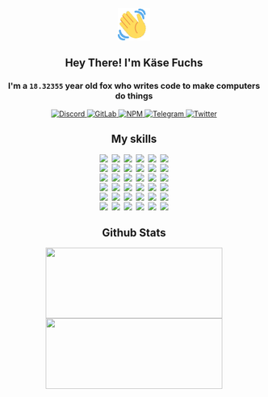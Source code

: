 <div><p align=center><img src=./resources/images/wave.gif width=64px height=64px></p><h2 align=center>Hey There! I'm Käse Fuchs</h2><h3 align=center>I'm a <code>18.32355</code> year old fox who writes code to make computers do things</h3><p align=center><a href=https://discord.com/users/507526681125322772><img alt=Discord src="https://img.shields.io/badge/Discord-5865F2?logo=discord&logoColor=white&style=flat-square#7795e8ceff89369a4e7050dcdfd1220a"> </a><a href=https://gitlab.com/kasefuchs><img alt=GitLab src="https://img.shields.io/badge/GitLab-330F63?logo=gitlab&logoColor=white&style=flat-square#7795e8ceff89369a4e7050dcdfd1220a"> </a><a href=https://npmjs.com/~kasefuchs><img alt=NPM src="https://img.shields.io/badge/NPM-CB3837?logo=npm&logoColor=white&style=flat-square#7795e8ceff89369a4e7050dcdfd1220a"> </a><a href=https://t.me/kasefuchs><img alt=Telegram src="https://img.shields.io/badge/Telegram-2CA5E0?logo=telegram&logoColor=white&style=flat-square#7795e8ceff89369a4e7050dcdfd1220a"> </a><a href=https://twitter.com/kasefuchs><img alt=Twitter src="https://img.shields.io/badge/Twitter-1DA1F2?logo=twitter&logoColor=white&style=flat-square#7795e8ceff89369a4e7050dcdfd1220a"></a></p><h2 align=center>My skills</h2><p align=center><a href=https://aws.amazon.com/ ><picture><source srcset="https://skillicons.dev/icons?i=aws&theme=dark#7795e8ceff89369a4e7050dcdfd1220a" media="(prefers-color-scheme: dark)"><source srcset="https://skillicons.dev/icons?i=aws&theme=light#7795e8ceff89369a4e7050dcdfd1220a" media="(prefers-color-scheme: light), (prefers-color-scheme: no-preference)"><img src="https://skillicons.dev/icons?i=aws&theme=light#7795e8ceff89369a4e7050dcdfd1220a"></picture></a>&nbsp;&nbsp;<a href=https://en.wikipedia.org/wiki/Bash_(Unix_shell)><picture><source srcset="https://skillicons.dev/icons?i=bash&theme=dark#7795e8ceff89369a4e7050dcdfd1220a" media="(prefers-color-scheme: dark)"><source srcset="https://skillicons.dev/icons?i=bash&theme=light#7795e8ceff89369a4e7050dcdfd1220a" media="(prefers-color-scheme: light), (prefers-color-scheme: no-preference)"><img src="https://skillicons.dev/icons?i=bash&theme=light#7795e8ceff89369a4e7050dcdfd1220a"></picture></a>&nbsp;&nbsp;<a href=https://discord.com/developers/docs><picture><source srcset="https://skillicons.dev/icons?i=bots&theme=dark#7795e8ceff89369a4e7050dcdfd1220a" media="(prefers-color-scheme: dark)"><source srcset="https://skillicons.dev/icons?i=bots&theme=light#7795e8ceff89369a4e7050dcdfd1220a" media="(prefers-color-scheme: light), (prefers-color-scheme: no-preference)"><img src="https://skillicons.dev/icons?i=bots&theme=light#7795e8ceff89369a4e7050dcdfd1220a"></picture></a>&nbsp;&nbsp;<a href=https://www.cloudflare.com/ ><picture><source srcset="https://skillicons.dev/icons?i=cloudflare&theme=dark#7795e8ceff89369a4e7050dcdfd1220a" media="(prefers-color-scheme: dark)"><source srcset="https://skillicons.dev/icons?i=cloudflare&theme=light#7795e8ceff89369a4e7050dcdfd1220a" media="(prefers-color-scheme: light), (prefers-color-scheme: no-preference)"><img src="https://skillicons.dev/icons?i=cloudflare&theme=light#7795e8ceff89369a4e7050dcdfd1220a"></picture></a>&nbsp;&nbsp;<a href=https://en.wikipedia.org/wiki/CSS><picture><source srcset="https://skillicons.dev/icons?i=css&theme=dark#7795e8ceff89369a4e7050dcdfd1220a" media="(prefers-color-scheme: dark)"><source srcset="https://skillicons.dev/icons?i=css&theme=light#7795e8ceff89369a4e7050dcdfd1220a" media="(prefers-color-scheme: light), (prefers-color-scheme: no-preference)"><img src="https://skillicons.dev/icons?i=css&theme=light#7795e8ceff89369a4e7050dcdfd1220a"></picture></a>&nbsp;&nbsp;<a href=https://www.docker.com/ ><picture><source srcset="https://skillicons.dev/icons?i=docker&theme=dark#7795e8ceff89369a4e7050dcdfd1220a" media="(prefers-color-scheme: dark)"><source srcset="https://skillicons.dev/icons?i=docker&theme=light#7795e8ceff89369a4e7050dcdfd1220a" media="(prefers-color-scheme: light), (prefers-color-scheme: no-preference)"><img src="https://skillicons.dev/icons?i=docker&theme=light#7795e8ceff89369a4e7050dcdfd1220a"></picture></a><br><a href=https://www.electronjs.org/ ><picture><source srcset="https://skillicons.dev/icons?i=electron&theme=dark#7795e8ceff89369a4e7050dcdfd1220a" media="(prefers-color-scheme: dark)"><source srcset="https://skillicons.dev/icons?i=electron&theme=light#7795e8ceff89369a4e7050dcdfd1220a" media="(prefers-color-scheme: light), (prefers-color-scheme: no-preference)"><img src="https://skillicons.dev/icons?i=electron&theme=light#7795e8ceff89369a4e7050dcdfd1220a"></picture></a>&nbsp;&nbsp;<a href=https://expressjs.com/ ><picture><source srcset="https://skillicons.dev/icons?i=express&theme=dark#7795e8ceff89369a4e7050dcdfd1220a" media="(prefers-color-scheme: dark)"><source srcset="https://skillicons.dev/icons?i=express&theme=light#7795e8ceff89369a4e7050dcdfd1220a" media="(prefers-color-scheme: light), (prefers-color-scheme: no-preference)"><img src="https://skillicons.dev/icons?i=express&theme=light#7795e8ceff89369a4e7050dcdfd1220a"></picture></a>&nbsp;&nbsp;<a href=https://www.figma.com/ ><picture><source srcset="https://skillicons.dev/icons?i=figma&theme=dark#7795e8ceff89369a4e7050dcdfd1220a" media="(prefers-color-scheme: dark)"><source srcset="https://skillicons.dev/icons?i=figma&theme=light#7795e8ceff89369a4e7050dcdfd1220a" media="(prefers-color-scheme: light), (prefers-color-scheme: no-preference)"><img src="https://skillicons.dev/icons?i=figma&theme=light#7795e8ceff89369a4e7050dcdfd1220a"></picture></a>&nbsp;&nbsp;<a href=https://firebase.google.com/ ><picture><source srcset="https://skillicons.dev/icons?i=firebase&theme=dark#7795e8ceff89369a4e7050dcdfd1220a" media="(prefers-color-scheme: dark)"><source srcset="https://skillicons.dev/icons?i=firebase&theme=light#7795e8ceff89369a4e7050dcdfd1220a" media="(prefers-color-scheme: light), (prefers-color-scheme: no-preference)"><img src="https://skillicons.dev/icons?i=firebase&theme=light#7795e8ceff89369a4e7050dcdfd1220a"></picture></a>&nbsp;&nbsp;<a href=https://flask.palletsprojects.com/ ><picture><source srcset="https://skillicons.dev/icons?i=flask&theme=dark#7795e8ceff89369a4e7050dcdfd1220a" media="(prefers-color-scheme: dark)"><source srcset="https://skillicons.dev/icons?i=flask&theme=light#7795e8ceff89369a4e7050dcdfd1220a" media="(prefers-color-scheme: light), (prefers-color-scheme: no-preference)"><img src="https://skillicons.dev/icons?i=flask&theme=light#7795e8ceff89369a4e7050dcdfd1220a"></picture></a>&nbsp;&nbsp;<a href=https://cloud.google.com/ ><picture><source srcset="https://skillicons.dev/icons?i=gcp&theme=dark#7795e8ceff89369a4e7050dcdfd1220a" media="(prefers-color-scheme: dark)"><source srcset="https://skillicons.dev/icons?i=gcp&theme=light#7795e8ceff89369a4e7050dcdfd1220a" media="(prefers-color-scheme: light), (prefers-color-scheme: no-preference)"><img src="https://skillicons.dev/icons?i=gcp&theme=light#7795e8ceff89369a4e7050dcdfd1220a"></picture></a><br><a href=https://git-scm.com/ ><picture><source srcset="https://skillicons.dev/icons?i=git&theme=dark#7795e8ceff89369a4e7050dcdfd1220a" media="(prefers-color-scheme: dark)"><source srcset="https://skillicons.dev/icons?i=git&theme=light#7795e8ceff89369a4e7050dcdfd1220a" media="(prefers-color-scheme: light), (prefers-color-scheme: no-preference)"><img src="https://skillicons.dev/icons?i=git&theme=light#7795e8ceff89369a4e7050dcdfd1220a"></picture></a>&nbsp;&nbsp;<a href=https://github.com/ ><picture><source srcset="https://skillicons.dev/icons?i=github&theme=dark#7795e8ceff89369a4e7050dcdfd1220a" media="(prefers-color-scheme: dark)"><source srcset="https://skillicons.dev/icons?i=github&theme=light#7795e8ceff89369a4e7050dcdfd1220a" media="(prefers-color-scheme: light), (prefers-color-scheme: no-preference)"><img src="https://skillicons.dev/icons?i=github&theme=light#7795e8ceff89369a4e7050dcdfd1220a"></picture></a>&nbsp;&nbsp;<a href=https://gitlab.com/ ><picture><source srcset="https://skillicons.dev/icons?i=gitlab&theme=dark#7795e8ceff89369a4e7050dcdfd1220a" media="(prefers-color-scheme: dark)"><source srcset="https://skillicons.dev/icons?i=gitlab&theme=light#7795e8ceff89369a4e7050dcdfd1220a" media="(prefers-color-scheme: light), (prefers-color-scheme: no-preference)"><img src="https://skillicons.dev/icons?i=gitlab&theme=light#7795e8ceff89369a4e7050dcdfd1220a"></picture></a>&nbsp;&nbsp;<a href=https://www.heroku.com/ ><picture><source srcset="https://skillicons.dev/icons?i=heroku&theme=dark#7795e8ceff89369a4e7050dcdfd1220a" media="(prefers-color-scheme: dark)"><source srcset="https://skillicons.dev/icons?i=heroku&theme=light#7795e8ceff89369a4e7050dcdfd1220a" media="(prefers-color-scheme: light), (prefers-color-scheme: no-preference)"><img src="https://skillicons.dev/icons?i=heroku&theme=light#7795e8ceff89369a4e7050dcdfd1220a"></picture></a>&nbsp;&nbsp;<a href=https://en.wikipedia.org/wiki/HTML><picture><source srcset="https://skillicons.dev/icons?i=html&theme=dark#7795e8ceff89369a4e7050dcdfd1220a" media="(prefers-color-scheme: dark)"><source srcset="https://skillicons.dev/icons?i=html&theme=light#7795e8ceff89369a4e7050dcdfd1220a" media="(prefers-color-scheme: light), (prefers-color-scheme: no-preference)"><img src="https://skillicons.dev/icons?i=html&theme=light#7795e8ceff89369a4e7050dcdfd1220a"></picture></a>&nbsp;&nbsp;<a href=https://en.wikipedia.org/wiki/JavaScript><picture><source srcset="https://skillicons.dev/icons?i=js&theme=dark#7795e8ceff89369a4e7050dcdfd1220a" media="(prefers-color-scheme: dark)"><source srcset="https://skillicons.dev/icons?i=js&theme=light#7795e8ceff89369a4e7050dcdfd1220a" media="(prefers-color-scheme: light), (prefers-color-scheme: no-preference)"><img src="https://skillicons.dev/icons?i=js&theme=light#7795e8ceff89369a4e7050dcdfd1220a"></picture></a><br><a href=https://en.wikipedia.org/wiki/Linux><picture><source srcset="https://skillicons.dev/icons?i=linux&theme=dark#7795e8ceff89369a4e7050dcdfd1220a" media="(prefers-color-scheme: dark)"><source srcset="https://skillicons.dev/icons?i=linux&theme=light#7795e8ceff89369a4e7050dcdfd1220a" media="(prefers-color-scheme: light), (prefers-color-scheme: no-preference)"><img src="https://skillicons.dev/icons?i=linux&theme=light#7795e8ceff89369a4e7050dcdfd1220a"></picture></a>&nbsp;&nbsp;<a href=https://mui.com/ ><picture><source srcset="https://skillicons.dev/icons?i=materialui&theme=dark#7795e8ceff89369a4e7050dcdfd1220a" media="(prefers-color-scheme: dark)"><source srcset="https://skillicons.dev/icons?i=materialui&theme=light#7795e8ceff89369a4e7050dcdfd1220a" media="(prefers-color-scheme: light), (prefers-color-scheme: no-preference)"><img src="https://skillicons.dev/icons?i=materialui&theme=light#7795e8ceff89369a4e7050dcdfd1220a"></picture></a>&nbsp;&nbsp;<a href=https://en.wikipedia.org/wiki/Markdown><picture><source srcset="https://skillicons.dev/icons?i=md&theme=dark#7795e8ceff89369a4e7050dcdfd1220a" media="(prefers-color-scheme: dark)"><source srcset="https://skillicons.dev/icons?i=md&theme=light#7795e8ceff89369a4e7050dcdfd1220a" media="(prefers-color-scheme: light), (prefers-color-scheme: no-preference)"><img src="https://skillicons.dev/icons?i=md&theme=light#7795e8ceff89369a4e7050dcdfd1220a"></picture></a>&nbsp;&nbsp;<a href=https://www.mongodb.com/ ><picture><source srcset="https://skillicons.dev/icons?i=mongodb&theme=dark#7795e8ceff89369a4e7050dcdfd1220a" media="(prefers-color-scheme: dark)"><source srcset="https://skillicons.dev/icons?i=mongodb&theme=light#7795e8ceff89369a4e7050dcdfd1220a" media="(prefers-color-scheme: light), (prefers-color-scheme: no-preference)"><img src="https://skillicons.dev/icons?i=mongodb&theme=light#7795e8ceff89369a4e7050dcdfd1220a"></picture></a>&nbsp;&nbsp;<a href=https://www.mysql.com/ ><picture><source srcset="https://skillicons.dev/icons?i=mysql&theme=dark#7795e8ceff89369a4e7050dcdfd1220a" media="(prefers-color-scheme: dark)"><source srcset="https://skillicons.dev/icons?i=mysql&theme=light#7795e8ceff89369a4e7050dcdfd1220a" media="(prefers-color-scheme: light), (prefers-color-scheme: no-preference)"><img src="https://skillicons.dev/icons?i=mysql&theme=light#7795e8ceff89369a4e7050dcdfd1220a"></picture></a>&nbsp;&nbsp;<a href=https://nextjs.org/ ><picture><source srcset="https://skillicons.dev/icons?i=nextjs&theme=dark#7795e8ceff89369a4e7050dcdfd1220a" media="(prefers-color-scheme: dark)"><source srcset="https://skillicons.dev/icons?i=nextjs&theme=light#7795e8ceff89369a4e7050dcdfd1220a" media="(prefers-color-scheme: light), (prefers-color-scheme: no-preference)"><img src="https://skillicons.dev/icons?i=nextjs&theme=light#7795e8ceff89369a4e7050dcdfd1220a"></picture></a><br><a href=https://nodejs.org/en/ ><picture><source srcset="https://skillicons.dev/icons?i=nodejs&theme=dark#7795e8ceff89369a4e7050dcdfd1220a" media="(prefers-color-scheme: dark)"><source srcset="https://skillicons.dev/icons?i=nodejs&theme=light#7795e8ceff89369a4e7050dcdfd1220a" media="(prefers-color-scheme: light), (prefers-color-scheme: no-preference)"><img src="https://skillicons.dev/icons?i=nodejs&theme=light#7795e8ceff89369a4e7050dcdfd1220a"></picture></a>&nbsp;&nbsp;<a href=https://www.postgresql.org/ ><picture><source srcset="https://skillicons.dev/icons?i=postgres&theme=dark#7795e8ceff89369a4e7050dcdfd1220a" media="(prefers-color-scheme: dark)"><source srcset="https://skillicons.dev/icons?i=postgres&theme=light#7795e8ceff89369a4e7050dcdfd1220a" media="(prefers-color-scheme: light), (prefers-color-scheme: no-preference)"><img src="https://skillicons.dev/icons?i=postgres&theme=light#7795e8ceff89369a4e7050dcdfd1220a"></picture></a>&nbsp;&nbsp;<a href=https://learn.microsoft.com/en-us/powershell/ ><picture><source srcset="https://skillicons.dev/icons?i=powershell&theme=dark#7795e8ceff89369a4e7050dcdfd1220a" media="(prefers-color-scheme: dark)"><source srcset="https://skillicons.dev/icons?i=powershell&theme=light#7795e8ceff89369a4e7050dcdfd1220a" media="(prefers-color-scheme: light), (prefers-color-scheme: no-preference)"><img src="https://skillicons.dev/icons?i=powershell&theme=light#7795e8ceff89369a4e7050dcdfd1220a"></picture></a>&nbsp;&nbsp;<a href=https://www.python.org/ ><picture><source srcset="https://skillicons.dev/icons?i=py&theme=dark#7795e8ceff89369a4e7050dcdfd1220a" media="(prefers-color-scheme: dark)"><source srcset="https://skillicons.dev/icons?i=py&theme=light#7795e8ceff89369a4e7050dcdfd1220a" media="(prefers-color-scheme: light), (prefers-color-scheme: no-preference)"><img src="https://skillicons.dev/icons?i=py&theme=light#7795e8ceff89369a4e7050dcdfd1220a"></picture></a>&nbsp;&nbsp;<a href=https://www.raspberrypi.org/ ><picture><source srcset="https://skillicons.dev/icons?i=raspberrypi&theme=dark#7795e8ceff89369a4e7050dcdfd1220a" media="(prefers-color-scheme: dark)"><source srcset="https://skillicons.dev/icons?i=raspberrypi&theme=light#7795e8ceff89369a4e7050dcdfd1220a" media="(prefers-color-scheme: light), (prefers-color-scheme: no-preference)"><img src="https://skillicons.dev/icons?i=raspberrypi&theme=light#7795e8ceff89369a4e7050dcdfd1220a"></picture></a>&nbsp;&nbsp;<a href=https://reactjs.org/ ><picture><source srcset="https://skillicons.dev/icons?i=react&theme=dark#7795e8ceff89369a4e7050dcdfd1220a" media="(prefers-color-scheme: dark)"><source srcset="https://skillicons.dev/icons?i=react&theme=light#7795e8ceff89369a4e7050dcdfd1220a" media="(prefers-color-scheme: light), (prefers-color-scheme: no-preference)"><img src="https://skillicons.dev/icons?i=react&theme=light#7795e8ceff89369a4e7050dcdfd1220a"></picture></a><br><a href=https://redux.js.org/ ><picture><source srcset="https://skillicons.dev/icons?i=redux&theme=dark#7795e8ceff89369a4e7050dcdfd1220a" media="(prefers-color-scheme: dark)"><source srcset="https://skillicons.dev/icons?i=redux&theme=light#7795e8ceff89369a4e7050dcdfd1220a" media="(prefers-color-scheme: light), (prefers-color-scheme: no-preference)"><img src="https://skillicons.dev/icons?i=redux&theme=light#7795e8ceff89369a4e7050dcdfd1220a"></picture></a>&nbsp;&nbsp;<a href=https://en.wikipedia.org/wiki/Regular_expression><picture><source srcset="https://skillicons.dev/icons?i=regex&theme=dark#7795e8ceff89369a4e7050dcdfd1220a" media="(prefers-color-scheme: dark)"><source srcset="https://skillicons.dev/icons?i=regex&theme=light#7795e8ceff89369a4e7050dcdfd1220a" media="(prefers-color-scheme: light), (prefers-color-scheme: no-preference)"><img src="https://skillicons.dev/icons?i=regex&theme=light#7795e8ceff89369a4e7050dcdfd1220a"></picture></a>&nbsp;&nbsp;<a href=https://en.wikipedia.org/wiki/Sass_(stylesheet_language)><picture><source srcset="https://skillicons.dev/icons?i=sass&theme=dark#7795e8ceff89369a4e7050dcdfd1220a" media="(prefers-color-scheme: dark)"><source srcset="https://skillicons.dev/icons?i=sass&theme=light#7795e8ceff89369a4e7050dcdfd1220a" media="(prefers-color-scheme: light), (prefers-color-scheme: no-preference)"><img src="https://skillicons.dev/icons?i=sass&theme=light#7795e8ceff89369a4e7050dcdfd1220a"></picture></a>&nbsp;&nbsp;<a href=https://www.typescriptlang.org/ ><picture><source srcset="https://skillicons.dev/icons?i=ts&theme=dark#7795e8ceff89369a4e7050dcdfd1220a" media="(prefers-color-scheme: dark)"><source srcset="https://skillicons.dev/icons?i=ts&theme=light#7795e8ceff89369a4e7050dcdfd1220a" media="(prefers-color-scheme: light), (prefers-color-scheme: no-preference)"><img src="https://skillicons.dev/icons?i=ts&theme=light#7795e8ceff89369a4e7050dcdfd1220a"></picture></a>&nbsp;&nbsp;<a href=https://unity.com/ ><picture><source srcset="https://skillicons.dev/icons?i=unity&theme=dark#7795e8ceff89369a4e7050dcdfd1220a" media="(prefers-color-scheme: dark)"><source srcset="https://skillicons.dev/icons?i=unity&theme=light#7795e8ceff89369a4e7050dcdfd1220a" media="(prefers-color-scheme: light), (prefers-color-scheme: no-preference)"><img src="https://skillicons.dev/icons?i=unity&theme=light#7795e8ceff89369a4e7050dcdfd1220a"></picture></a>&nbsp;&nbsp;<a href=https://workers.cloudflare.com/ ><picture><source srcset="https://skillicons.dev/icons?i=workers&theme=dark#7795e8ceff89369a4e7050dcdfd1220a" media="(prefers-color-scheme: dark)"><source srcset="https://skillicons.dev/icons?i=workers&theme=light#7795e8ceff89369a4e7050dcdfd1220a" media="(prefers-color-scheme: light), (prefers-color-scheme: no-preference)"><img src="https://skillicons.dev/icons?i=workers&theme=light#7795e8ceff89369a4e7050dcdfd1220a"></picture></a><br></p><h2 align=center>Github Stats</h2><p align=center><picture><source srcset="https://github-readme-stats-kasefuchs.vercel.app/api/?count_private=true&hide_border=true&hide_rank=true&line_height=20&hide_title=true&username=Kasefuchs&theme=dark#7795e8ceff89369a4e7050dcdfd1220a" media="(prefers-color-scheme: dark)"><source srcset="https://github-readme-stats-kasefuchs.vercel.app/api/?count_private=true&hide_border=true&hide_rank=true&line_height=20&hide_title=true&username=Kasefuchs&theme=light#7795e8ceff89369a4e7050dcdfd1220a" media="(prefers-color-scheme: light), (prefers-color-scheme: no-preference)"><img align=middle width=350 height=140 src="https://github-readme-stats-kasefuchs.vercel.app/api/?count_private=true&hide_border=true&hide_rank=true&line_height=20&hide_title=true&username=Kasefuchs&theme=light#7795e8ceff89369a4e7050dcdfd1220a"></picture><picture><source srcset="https://github-readme-stats-kasefuchs.vercel.app/api/top-langs/?count_private=true&hide_border=true&layout=compact&username=Kasefuchs&theme=dark#7795e8ceff89369a4e7050dcdfd1220a" media="(prefers-color-scheme: dark)"><source srcset="https://github-readme-stats-kasefuchs.vercel.app/api/top-langs/?count_private=true&hide_border=true&layout=compact&username=Kasefuchs&theme=light#7795e8ceff89369a4e7050dcdfd1220a" media="(prefers-color-scheme: light), (prefers-color-scheme: no-preference)"><img align=middle width=350 height=140 src="https://github-readme-stats-kasefuchs.vercel.app/api/top-langs/?count_private=true&hide_border=true&layout=compact&username=Kasefuchs&theme=light#7795e8ceff89369a4e7050dcdfd1220a"></picture></p><img src="https://hit.yhype.me/github/profile?user_id=64592097#7795e8ceff89369a4e7050dcdfd1220a" alt=""></div>